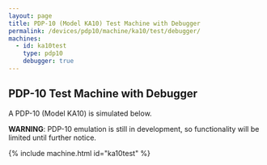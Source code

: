 ```yaml
---
layout: page
title: PDP-10 (Model KA10) Test Machine with Debugger
permalink: /devices/pdp10/machine/ka10/test/debugger/
machines:
  - id: ka10test
    type: pdp10
    debugger: true
---
```


PDP-10 Test Machine with Debugger
---------------------------------

A PDP-10 (Model KA10) is simulated below.

**WARNING**: PDP-10 emulation is still in development, so functionality will be limited until further notice.

{% include machine.html id="ka10test" %}
